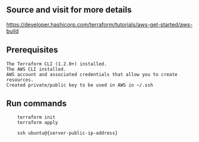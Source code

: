 
## Source and visit for more details
https://developer.hashicorp.com/terraform/tutorials/aws-get-started/aws-build

## Prerequisites
    The Terraform CLI (1.2.0+) installed.
    The AWS CLI installed.
    AWS account and associated credentials that allow you to create resources.
    Created private/public key to be used in AWS in ~/.ssh
    

## Run commands
```angular2html
    terraform init
    terraform apply

    ssh ubuntu@{server-public-ip-address}
```